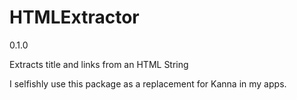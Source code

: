 # HTMLExtractor
0.1.0

Extracts title and links from an HTML String

I selfishly use  this package as a replacement for Kanna in my apps.
